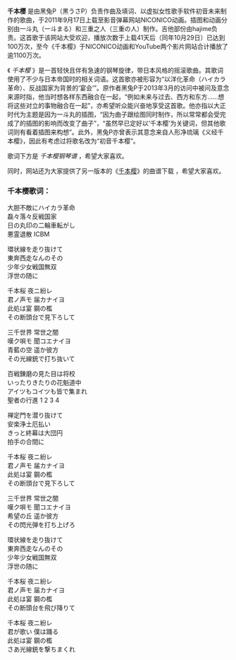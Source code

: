 

**千本樱**
是由黑兔P（黒うさP）负责作曲及填词、以虚拟女性歌手软件初音未来制作的歌曲，于2011年9月17日上载至影音弹幕网站NICONICO动画。插图和动画分别由一斗丸（一斗まる）和三重之人（三重の人）制作。吉他部份由hajime负责。这首歌于该网站大受欢迎，播放次数于上载41天后（同年10月29日）已达到100万次，至今《千本樱》于NICONICO动画和YouTube两个影片网站合计播放了逾1100万次。  
  
《 _千本樱_
》是一首轻快且伴有急速的钢琴旋律，带日本风格的摇滚歌曲。其歌词使用了不少与日本帝国时的相关词语。这首歌亦被形容为“以洋化革命（ハイカラ革命）、反战国家为背景的‘宴会’”。原作者黑兔P于2013年3月的访问中被问及意念来源时指，他当时想各样东西融合在一起，“例如未来与过去、西方和东方……想将这些对立的事物融合在一起”，亦希望听众能兴奋地享受这首歌。他亦指以大正时代为主题是因为一斗丸的插图，“因为曲子跟绘图同时制作，所以常常都会受完成了的插图的影响而改变了曲子”，“虽然早已定好以‘千本樱’为关键词，但其他歌词则有看着插图来构想”。此外，黑兔P亦曾表示其意念来自人形净琉璃《义经千本樱》，因此有考虑过将歌名改为“初音千本樱”。  
  
歌词下方是 _千本樱钢琴谱_ ，希望大家喜欢。  
  
同时，网站还为大家提供了另一版本的《[千本樱](Music-1801-千本樱-初音未来.html "千本樱")》的曲谱下载 ，希望大家喜欢。  
  

### 千本樱歌词：

大胆不敵にハイカラ革命  
磊々落々反戦国家  
日の丸印の二輪車転がし  
悪霊退散 ICBM

環状線を走り抜けて  
東奔西走なんのその  
少年少女戦国無双  
浮世の随に

千本桜 夜ニ紛レ  
君ノ声モ 届カナイヨ  
此処は宴 鋼の檻  
その断頭台で見下ろして

三千世界 常世之闇  
嘆ク唄モ 聞コエナイヨ  
青藍の空 遥か彼方  
その光線銃で打ち抜いて

百戦錬磨の見た目は将校  
いったりきたりの花魁道中  
アイツもコイツも皆で集まれ  
聖者の行進 1 2 3 4

禅定門を潜り抜けて  
安楽浄土厄払い  
きっと終幕は大団円  
拍手の合間に

千本桜 夜ニ紛レ  
君ノ声モ 届カナイヨ  
此処は宴 鋼の檻  
その断頭台で見下ろして

三千世界 常世之闇  
嘆ク唄モ 聞コエナイヨ  
希望の丘 遥か彼方  
その閃光弾を打ち上げろ

環状線を走り抜けて  
東奔西走なんのその  
少年少女戦国無双  
浮世の随に

千本桜 夜ニ紛レ  
君ノ声モ 届カナイヨ  
此処は宴 鋼の檻  
その断頭台を飛び降りて

千本桜 夜ニ紛レ  
君が歌い 僕は踊る  
此処は宴 鋼の檻  
さあ光線銃を撃ちまくれ

